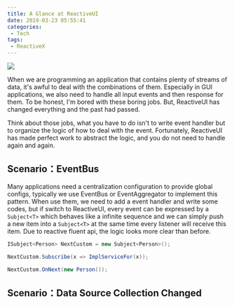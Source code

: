 ```yaml
---
title: A Glance at ReactiveUI
date: 2019-03-23 05:55:41
categories:
 - Tech
tags:
 - ReactiveX
---
```


<div class="banner-img">
    <img src="/images/2020/reactiveui-banner.png">
</div>

When we are programming an application that contains plenty of streams of data, it's awful to deal with the combinations of them. Especially in GUI applications, we also need to handle all input events and then response for them. To be honest, I'm bored with these boring jobs. But, ReactiveUI has changed everything and the past had passed.
<!--more-->

Think about those jobs, what you have to do isn't to write event handler but to organize the logic of how to deal with the event. Fortunately, ReactiveUI has made perfect work to abstract the logic, and you do not need to handle again and again.

## Scenario：EventBus ##
Many applications need a centralization configuration to provide global configs, typically we use EventBus or EventAggregator to implement this pattern. When use them, we need to add a event handler and write some codes, but if switch to ReactiveUI, every event can be expressed by a `Subject<T>` which behaves like a infinite sequence and we can simply push a new item into a `Subject<T>` at the same time every listener will receive this item. Due to reactive fluent api, the logic looks more clear than before.

```csharp
ISubject<Person> NextCustom = new Subject<Person>();

NextCustom.Subscribe(x => ImplServiceFor(x));

NextCustom.OnNext(new Person());
```

## Scenario：Data Source Collection Changed ##
